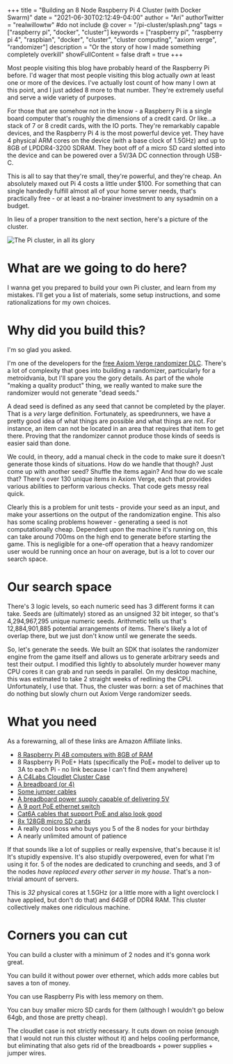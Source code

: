 +++
title = "Building an 8 Node Raspberry Pi 4 Cluster (with Docker Swarm)"
date = "2021-06-30T02:12:49-04:00"
author = "Ari"
authorTwitter = "realwillowtw" #do not include @
cover = "/pi-cluster/splash.png"
tags = ["raspberry pi", "docker", "cluster"]
keywords = ["raspberry pi", "raspberry pi 4", "raspbian", "docker", "cluster", "cluster computing", "axiom verge", "randomizer"]
description = "Or the story of how I made something completely overkill"
showFullContent = false
draft = true
+++

Most people visiting this blog have probably heard of the Raspberry Pi before. I'd wager that most people visiting this blog actually *own* at least one or more of the devices. I've actually lost count of how many I own at this point, and I just added 8 more to that number. They're extremely useful and serve a wide variety of purposes.

For those that are somehow not in the know - a Raspberry Pi is a single board computer that's roughly the dimensions of a credit card. Or like...a stack of 7 or 8 credit cards, with the IO ports. They're remarkably capable devices, and the Raspberry Pi 4 is the most powerful device yet. They have 4 physical ARM cores on the device (with a base clock of 1.5GHz) and up to 8GB of LPDDR4-3200 SDRAM. They boot off of a micro SD card slotted into the device and can be powered over a 5V/3A DC connection through USB-C.

This is all to say that they're small, they're powerful, and they're cheap. An absolutely maxed out Pi 4 costs a little under $100. For something that can single handedly fulfill almost all of your home server needs, that's practically free - or at least a no-brainer investment to any sysadmin on a budget.

In lieu of a proper transition to the next section, here's a picture of the cluster.

![The Pi cluster, in all its glory](/pi-cluster/cluster-1.jpg)

# What are we going to do here?

I wanna get you prepared to build your own Pi cluster, and learn from my mistakes. I'll get you a list of materials, some setup instructions, and some rationalizations for my own choices.

# Why did you build this?

I'm so glad you asked.

I'm one of the developers for the [free Axiom Verge randomizer DLC](https://www.axiomverge.com/blog/announcing-axiom-verges-first-ever-free-content-update-in-open-beta-now). There's a lot of complexity that goes into building a randomizer, particularly for a metroidvania, but I'll spare you the gory details. As part of the whole "making a quality product" thing, we really wanted to make sure the randomizer would not generate "dead seeds."

A dead seed is defined as any seed that cannot be completed by the player. That is a *very* large definition. Fortunately, as speedrunners, we have a pretty good idea of what things are possible and what things are not. For instance, an item can not be located in an area that requires that item to get there. Proving that the randomizer cannot produce those kinds of seeds is easier said than done.

We could, in theory, add a manual check in the code to make sure it doesn't generate those kinds of situations. How do we handle that though? Just come up with another seed? Shuffle the items again? And how do we scale that? There's over 130 unique items in Axiom Verge, each that provides various abilities to perform various checks. That code gets messy real quick.

Clearly this is a problem for unit tests - provide your seed as an input, and make your assertions on the output of the randomization engine. This also has some scaling problems however - generating a seed is not computationally cheap. Dependent upon the machine it's running on, this can take around 700ms on the high end to generate before starting the game. This is negligible for a one-off operation that a heavy randomizer user would be running once an hour on average, but is a lot to cover our search space.

# Our search space

There's 3 logic levels, so each numeric seed has 3 different forms it can take. Seeds are (ultimately) stored as an unsigned 32 bit integer, so that's 4,294,967,295 unique numeric seeds. Arithmetic tells us that's 12,884,901,885 potential arrangements of items. There's likely a lot of overlap there, but we just don't know until we generate the seeds.

So, let's generate the seeds. We built an SDK that isolates the randomizer engine from the game itself and allows us to generate arbitrary seeds and test their output. I modified this lightly to absolutely murder however many CPU cores it can grab and run seeds in parallel. On my desktop machine, this was estimated to take 2 straight weeks of redlining the CPU. Unfortunately, I use that. Thus, the cluster was born: a set of machines that do nothing but slowly churn out Axiom Verge randomizer seeds.

# What you need

As a forewarning, all of these links are Amazon Affiliate links.

 - [8 Raspberry Pi 4B computers with 8GB of RAM](https://amzn.to/3w6QazB)
 - 8 Raspberry Pi PoE+ Hats (specifically the PoE+ model to deliver up to 3A to each Pi - no link because I can't find them anywhere)
 - [A C4Labs Cloudlet Cluster Case](https://amzn.to/2TkcNTG)
 - [A breadboard (or 4)](https://amzn.to/2Ue69OK)
 - [Some jumper cables](https://amzn.to/3x71pcu)
 - [A breadboard power supply capable of delivering 5V](https://amzn.to/3w7afWf)
 - [A 9 port PoE ethernet switch](https://amzn.to/2UTvsGo)
 - [Cat6A cables that support PoE and also look good](https://amzn.to/3hlJc45)
 - [8x 128GB micro SD cards](https://amzn.to/3x8sFaD)
 - A really cool boss who buys you 5 of the 8 nodes for your birthday
 - A nearly unlimited amount of patience

If that sounds like a lot of supplies or really expensive, that's because it is! It's stupidly expensive. It's also stupidly overpowered, even for what I'm using it for. 5 of the nodes are dedicated to crunching and seeds, and 3 of the nodes *have replaced every other server in my house*. That's a non-trivial amount of servers.

This is *32* physical cores at 1.5GHz (or a little more with a light overclock I have applied, but don't do that) and *64GB* of DDR4 RAM. This cluster collectively makes one ridiculous machine.

# Corners you can cut

You can build a cluster with a minimum of 2 nodes and it's gonna work great.

You can build it without power over ethernet, which adds more cables but saves a ton of money.

You can use Raspberry Pis with less memory on them.

You can buy smaller micro SD cards for them (although I wouldn't go below 64gb, and those are pretty cheap).

The cloudlet case is not strictly necessary. It cuts down on noise (enough that I would not run this cluster without it) and helps cooling performance, but eliminating that also gets rid of the breadboards + power supplies + jumper wires.
